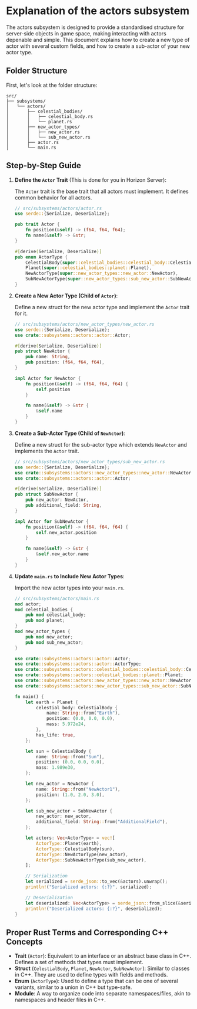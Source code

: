 
# Explanation of the actors subsystem

The actors subsystem is designed to provide a standardised structure for server-side objects in game space, making interacting with actors depenable and simple. This document explains how to create a new type of actor with several custom fields, and how to create a sub-actor of your new actor type.

## Folder Structure

First, let's look at the folder structure:

```
src/
├── subsystems/
│   └── actors/
│       ├── celestial_bodies/
│       │   ├── celestial_body.rs
│       │   └── planet.rs
│       ├── new_actor_types/
│       │   ├── new_actor.rs
│       │   └── sub_new_actor.rs
│       ├── actor.rs
│       └── main.rs
```

## Step-by-Step Guide

1. **Define the `Actor` Trait** (This is done for you in Horizon Server):

   The `Actor` trait is the base trait that all actors must implement. It defines common behavior for all actors.

   ```rust
   // src/subsystems/actors/actor.rs
   use serde::{Serialize, Deserialize};

   pub trait Actor {
       fn position(&self) -> (f64, f64, f64);
       fn name(&self) -> &str;
   }

   #[derive(Serialize, Deserialize)]
   pub enum ActorType {
       CelestialBody(super::celestial_bodies::celestial_body::CelestialBody),
       Planet(super::celestial_bodies::planet::Planet),
       NewActorType(super::new_actor_types::new_actor::NewActor),
       SubNewActorType(super::new_actor_types::sub_new_actor::SubNewActor),
   }
   ```

2. **Create a New Actor Type (Child of `Actor`)**:

   Define a new struct for the new actor type and implement the `Actor` trait for it.

   ```rust
   // src/subsystems/actors/new_actor_types/new_actor.rs
   use serde::{Serialize, Deserialize};
   use crate::subsystems::actors::actor::Actor;

   #[derive(Serialize, Deserialize)]
   pub struct NewActor {
       pub name: String,
       pub position: (f64, f64, f64),
   }

   impl Actor for NewActor {
       fn position(&self) -> (f64, f64, f64) {
           self.position
       }

       fn name(&self) -> &str {
           &self.name
       }
   }
   ```

3. **Create a Sub-Actor Type (Child of `NewActor`)**:

   Define a new struct for the sub-actor type which extends `NewActor` and implements the `Actor` trait.

   ```rust
   // src/subsystems/actors/new_actor_types/sub_new_actor.rs
   use serde::{Serialize, Deserialize};
   use crate::subsystems::actors::new_actor_types::new_actor::NewActor;
   use crate::subsystems::actors::actor::Actor;

   #[derive(Serialize, Deserialize)]
   pub struct SubNewActor {
       pub new_actor: NewActor,
       pub additional_field: String,
   }

   impl Actor for SubNewActor {
       fn position(&self) -> (f64, f64, f64) {
           self.new_actor.position
       }

       fn name(&self) -> &str {
           &self.new_actor.name
       }
   }
   ```

4. **Update `main.rs` to Include New Actor Types**:

   Import the new actor types into your `main.rs`.

   ```rust
   // src/subsystems/actors/main.rs
   mod actor;
   mod celestial_bodies {
       pub mod celestial_body;
       pub mod planet;
   }
   mod new_actor_types {
       pub mod new_actor;
       pub mod sub_new_actor;
   }

   use crate::subsystems::actors::actor::Actor;
   use crate::subsystems::actors::actor::ActorType;
   use crate::subsystems::actors::celestial_bodies::celestial_body::CelestialBody;
   use crate::subsystems::actors::celestial_bodies::planet::Planet;
   use crate::subsystems::actors::new_actor_types::new_actor::NewActor;
   use crate::subsystems::actors::new_actor_types::sub_new_actor::SubNewActor;

   fn main() {
       let earth = Planet {
           celestial_body: CelestialBody {
               name: String::from("Earth"),
               position: (0.0, 0.0, 0.0),
               mass: 5.972e24,
           },
           has_life: true,
       };

       let sun = CelestialBody {
           name: String::from("Sun"),
           position: (0.0, 0.0, 0.0),
           mass: 1.989e30,
       };

       let new_actor = NewActor {
           name: String::from("NewActor1"),
           position: (1.0, 2.0, 3.0),
       };

       let sub_new_actor = SubNewActor {
           new_actor: new_actor,
           additional_field: String::from("AdditionalField"),
       };

       let actors: Vec<ActorType> = vec![
           ActorType::Planet(earth),
           ActorType::CelestialBody(sun),
           ActorType::NewActorType(new_actor),
           ActorType::SubNewActorType(sub_new_actor),
       ];

       // Serialization
       let serialized = serde_json::to_vec(&actors).unwrap();
       println!("Serialized actors: {:?}", serialized);

       // Deserialization
       let deserialized: Vec<ActorType> = serde_json::from_slice(&serialized).unwrap();
       println!("Deserialized actors: {:?}", deserialized);
   }
   ```

## Proper Rust Terms and Corresponding C++ Concepts

- **Trait** (`Actor`): Equivalent to an interface or an abstract base class in C++. Defines a set of methods that types must implement.
- **Struct** (`CelestialBody`, `Planet`, `NewActor`, `SubNewActor`): Similar to classes in C++. They are used to define types with fields and methods.
- **Enum** (`ActorType`): Used to define a type that can be one of several variants, similar to a union in C++ but type-safe.
- **Module**: A way to organize code into separate namespaces/files, akin to namespaces and header files in C++.
